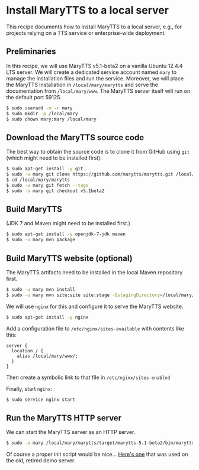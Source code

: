 # Install MaryTTS to a local server

This recipe documents how to install MaryTTS to a local server, e.g., for projects relying on a TTS service or enterprise-wide deployment.

## Preliminaries

In this recipe, we will use MaryTTS v5.1-beta2 on a vanilla Ubuntu 12.4.4 LTS server.
We will create a dedicated service account named `mary` to manage the installation files and run the service.
Moreover, we will place the MaryTTS installation in `/local/mary/marytts` and serve the documentation from `/local/mary/www`.
The MaryTTS server itself will run on the default port 59125.

```bash
$ sudo useradd -m -r mary
$ sudo mkdir -p /local/mary
$ sudo chown mary:mary /local/mary
```

## Download the MaryTTS source code

The best way to obtain the source code is to clone it from GitHub using `git` (which might need to be installed first).

```bash
$ sudo apt-get install -y git
$ sudo -u mary git clone https://github.com/marytts/marytts.git /local/mary/marytts
$ cd /local/mary/marytts
$ sudo -u mary git fetch --tags
$ sudo -u mary git checkout v5.1beta2
```

## Build MaryTTS

(JDK 7 and Maven might need to be installed first.)

```bash
$ sudo apt-get install -y openjdk-7-jdk maven
$ sudo -u mary mvn package
```

## Build MaryTTS website (optional)

The MaryTTS artifacts need to be installed in the local Maven repository first.

```bash
$ sudo -u mary mvn install
$ sudo -u mary mvn site:site site:stage -DstagingDirectory=/local/mary/www
```

We will use `nginx` for this and configure it to serve the MaryTTS website.
```bash
$ sudo apt-get install -y nginx
```

Add a configuration file to `/etc/nginx/sites-available` with contents like this:
```nginx
server {
  location / {
    alias /local/mary/www/;
  }
}
```
Then create a symbolic link to that file in `/etc/nginx/sites-enabled`

Finally, start `nginx`:
```bash
$ sudo service nginx start
```

## Run the MaryTTS HTTP server

We can start the MaryTTS server as an HTTP server.
```bash
$ sudo -u mary /local/mary/marytts/target/marytts-5.1-beta2/bin/marytts-server.sh
```
Of course a proper init script would be nice... [Here's one](https://github.com/marytts/marytts/blob/e8384220f9308a0b660f72df4c90ab7f88feb06d/marytts-assembly/assembly-runtime/src/runtime/doc/examples/etc_init.d_marytts) that was used on the old, retired demo server.